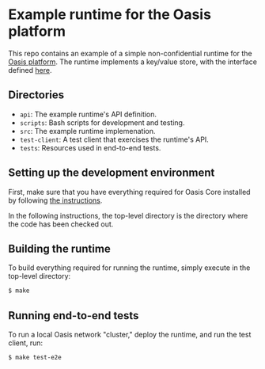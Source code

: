 # Example runtime for the Oasis platform

This repo contains an example of a simple non-confidential runtime for the
[Oasis platform](https://github.com/oasislabs/oasis-core). The runtime implements
a key/value store, with the interface defined [here](api/src/api.rs).

## Directories

* `api`: The example runtime's API definition.
* `scripts`: Bash scripts for development and testing.
* `src`: The example runtime implemenation.
* `test-client`: A test client that exercises the runtime's API.
* `tests`: Resources used in end-to-end tests.

## Setting up the development environment

First, make sure that you have everything required for Oasis Core installed by
following [the instructions](https://github.com/oasislabs/oasis-core/blob/master/README.md).

In the following instructions, the top-level directory is the directory
where the code has been checked out.

## Building the runtime

To build everything required for running the runtime, simply execute in the
top-level directory:
```bash
$ make
```

## Running end-to-end tests

To run a local Oasis network "cluster," deploy the runtime, and run the test client, run:
```bash
$ make test-e2e
```
